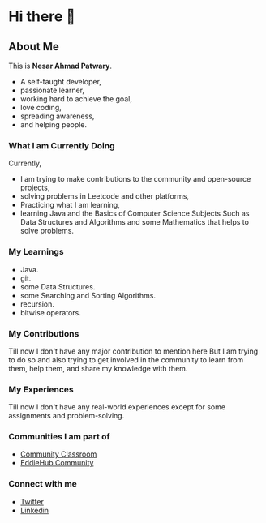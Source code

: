 # Hi there 👋
## About Me
This is **Nesar Ahmad Patwary**.
- A self-taught developer,
- passionate learner,
- working hard to achieve the goal,
- love coding,
- spreading awareness,
- and helping people.

### What I am Currently Doing
Currently,
- I am trying to make contributions to the community and open-source projects,
- solving problems in Leetcode and other platforms,
- Practicing what I am learning,
- learning Java and the Basics of Computer Science Subjects Such as Data Structures and Algorithms and some Mathematics that helps to solve problems.

### My Learnings
- Java.
- git.
- some Data Structures.
- some Searching and Sorting Algorithms.
- recursion.
- bitwise operators.

### My Contributions
Till now I don't have any major contribution to mention here But I am trying to do so and also trying to get involved in the community to learn from them, help them, and share my knowledge with them.

### My Experiences
Till now I don't have any real-world experiences except for some assignments and problem-solving.

### Communities I am part of
- [Community Classroom](https://twitter.com/commclassroom)
- [EddieHub Community](https://github.com/EddieHubCommunity)

### Connect with me
- [Twitter](https://twitter.com/nesarptr)
- [Linkedin](https://www.linkedin.com/in/nesar-ahmad-patwary/)

